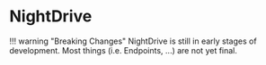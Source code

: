 # NightDrive

!!! warning "Breaking Changes"
    NightDrive is still in early stages of development. Most things (i.e. Endpoints, ...) are not yet final.